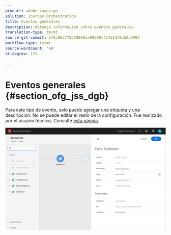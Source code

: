 ```yaml
---
product: adobe campaign
solution: Journey Orchestration
title: Eventos generales
description: Obtenga información sobre eventos generales
translation-type: tm+mt
source-git-commit: 57dc86d775bf8860aa09300cf2432d70c62a2993
workflow-type: tm+mt
source-wordcount: '40'
ht-degree: 17%

---
```



# Eventos generales {#section_ofg_jss_dgb}

Para este tipo de evento, solo puede agregar una etiqueta y una descripción. No se puede editar el resto de la configuración. Fue realizado por el usuario técnico. Consulte [esta página](../event/about-events.md).

![](../assets/general-events.png)
